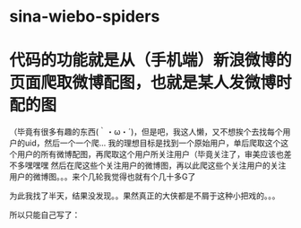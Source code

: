 # sina-wiebo-spiders

代码的功能就是从（手机端）新浪微博的页面爬取微博配图，也就是某人发微博时配的图
======================
（毕竟有很多有趣的东西(｀・ω・´)，但是吧，我这人懒，又不想挨个去找每个用户的uid，然后一个一个爬...
我的理想目标是找到一个原始用户，单后爬取这个这个用户的所有微博配图，再爬取这个用户所关注用户（毕竟关注了，审美应该也差不多嘿嘿嘿
然后在爬这些个关注用户的微博图，再以此爬这些个关注用户的关注用户的微博图。。。来个几轮我觉得也就有个几十多G了

为此我找了半天，结果没发现。。果然真正的大侠都是不屑于这种小把戏的。。。

所以只能自己写了：

